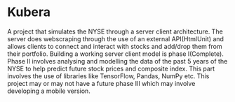 # Kubera
A project that simulates the NYSE through a server client architecture. The server does webscraping through the use of an
external API(HtmlUnit) and allows clients to connect and interact with stocks and add/drop them from their portfolio. Building
a working server client model is phase I(Complete). Phase II involves analysing and modelling the data of the past 5 years of the
NYSE to help predict future stock prices and composite index. This part involves the use of libraries like TensorFlow, Pandas,
NumPy etc. This project may or may not have a future phase III which may involve developing a mobile version.
